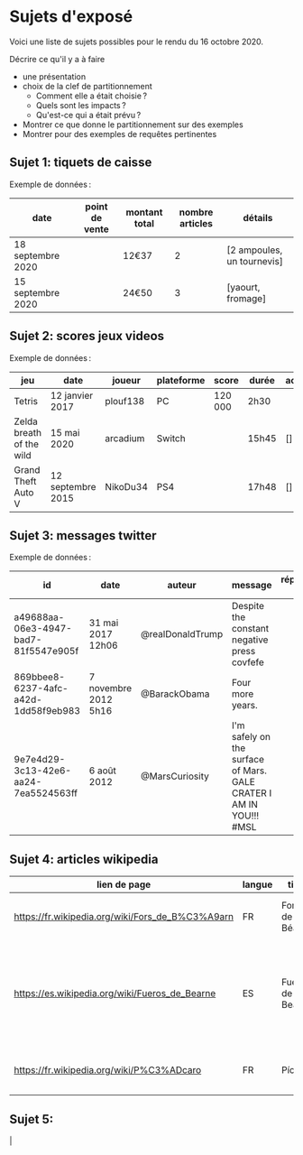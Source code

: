 # Sujets d'exposé

Voici une liste de sujets possibles pour le rendu du 16 octobre 2020.

Décrire ce qu'il y a à faire
- une présentation
- choix de la clef de partitionnement
  - Comment elle a était choisie ?
  - Quels sont les impacts ?
  - Qu'est-ce qui a était prévu ?
- Montrer ce que donne le partitionnement sur des exemples
- Montrer pour des exemples de requêtes pertinentes

## Sujet 1: tiquets de caisse

Exemple de données :

| date | point de vente | montant total | nombre articles | détails |
|---|---|---|---|---|
| 18 septembre 2020 | | 12€37 | 2 | [2 ampoules, un tournevis] |
| 15 septembre 2020 | | 24€50 | 3 | [yaourt, fromage] |

## Sujet 2: scores jeux videos

Exemple de données :

| jeu | date | joueur | plateforme | score | durée | achievements | pourcentage |
|---|---|---|---|---|---|---|---|
| Tetris | 12 janvier 2017 | plouf138 | PC | 120 000 | 2h30 | | |
| Zelda breath of the wild | 15 mai 2020 | arcadium | Switch | | 15h45 | [] | 76% |
| Grand Theft Auto V | 12 septembre 2015 | NikoDu34 | PS4 | | 17h48 | [] | 97% |

## Sujet 3: messages twitter

Exemple de données :

| id | date | auteur | message | réponse à | likes | retweet |
|---|---|---|---|---|---|---|
| a49688aa-06e3-4947-bad7-81f5547e905f | 31 mai 2017 12h06 | @realDonaldTrump | Despite the constant negative press covfefe | | 0 | 0 |
| 869bbee8-6237-4afc-a42d-1dd58f9eb983 | 7 novembre 2012 5h16 | @BarackObama | Four more years. |  | 562 200 | 853 400 |
| 9e7e4d29-3c13-42e6-aa24-7ea5524563ff | 6 août 2012 | @MarsCuriosity | I'm safely on the surface of Mars. GALE CRATER I AM IN YOU!!! #MSL | | 12 900 | 57 900 |

## Sujet 4: articles wikipedia

| lien de page | langue | titre | contenu | création |
|---|---|---|---|---|
|https://fr.wikipedia.org/wiki/Fors_de_B%C3%A9arn|FR|Fors de Béarn|_Les Fors de Béarn constituent…_|11 février 2007 11h18|
|https://es.wikipedia.org/wiki/Fueros_de_Bearne|ES|Fueros de Bearne|_Se denomina Fueros de Bearne (en francés Fors de Béarn, en occitano Fòrs de Bearn)…_|19 août 2006 18h02|
|https://fr.wikipedia.org/wiki/P%C3%ADcaro|FR|Pícaro|_Un pícaro est le héros d’un roman picaresque…_|19 octobre 2005 16h29|

## Sujet 5:

|